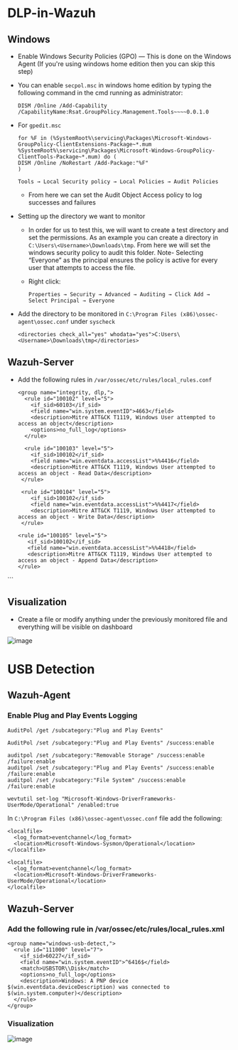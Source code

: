 # DLP-in-Wazuh

## Windows 
  - Enable Windows Security Policies (GPO) — This is done on the Windows Agent (If you're using windows home edition then you can skip this step)
  - You can enable ```secpol.msc``` in windows home edition by typing the following command in the cmd running as administrator:
    ```
    DISM /Online /Add-Capability /CapabilityName:Rsat.GroupPolicy.Management.Tools~~~~0.0.1.0
    ```
  - For ```gpedit.msc```
    ```
    for %F in (%SystemRoot%\servicing\Packages\Microsoft-Windows-GroupPolicy-ClientExtensions-Package~*.mum %SystemRoot%\servicing\Packages\Microsoft-Windows-GroupPolicy-ClientTools-Package~*.mum) do ( 
    DISM /Online /NoRestart /Add-Package:"%F"
    )
    ```
    ```
    Tools → Local Security policy → Local Policies → Audit Policies 
    ```
    - From here we can set the Audit Object Access policy to log successes and failures
      
  - Setting up the directory we want to monitor
    - In order for us to test this, we will want to create a test directory and set the permissions. As an example you can create a directory in ```C:\Users\<Username>\Downloads\tmp```. From here we will 
      set the windows security policy to audit this folder. Note- Selecting “Everyone” as the principal ensures the policy is active for every user that attempts to access the file.

    - Right click:
      ```
      Properties → Security → Advanced → Auditing → Click Add → Select Principal → Everyone
      ```
  - Add the directory to be monitored in ```C:\Program Files (x86)\ossec-agent\ossec.conf``` under ```syscheck```
    ```
    <directories check_all="yes" whodata="yes">C:Users\<Username>\Downloads\tmp</directories>
    ```

 ## Wazuh-Server 
  - Add the following rules in ```/var/ossec/etc/rules/local_rules.conf```
    ```
    <group name="integrity, dlp,">
      <rule id="100102" level="5">
        <if_sid>60103</if_sid>
        <field name="win.system.eventID">4663</field>
        <description>Mitre ATT&CK T1119, Windows User attempted to access an object</description>
        <options>no_full_log</options>
      </rule>

      <rule id="100103" level="5">
        <if_sid>100102</if_sid>
        <field name="win.eventdata.accessList">%%4416</field>
        <description>Mitre ATT&CK T1119, Windows User attempted to access an object - Read Data</description>
     </rule>

     <rule id="100104" level="5">
        <if_sid>100102</if_sid>
        <field name="win.eventdata.accessList">%%4417</field>
        <description>Mitre ATT&CK T1119, Windows User attempted to access an object - Write Data</description>
     </rule>

    <rule id="100105" level="5">
       <if_sid>100102</if_sid>
       <field name="win.eventdata.accessList">%%4418</field>
       <description>Mitre ATT&CK T1119, Windows User attempted to access an object - Append Data</description>
    </rule>
 </group>
 ```

## Visualization

 - Create a file or modify anything under the previously monitored file and everything will be visible on dashboard

  ![image](https://github.com/user-attachments/assets/8616125a-3747-432c-b4c9-2ffbff57dd6d)

# USB Detection
## Wazuh-Agent
### Enable Plug and Play Events Logging
```
AuditPol /get /subcategory:"Plug and Play Events"
```
```
AuditPol /set /subcategory:"Plug and Play Events" /success:enable
```
```
auditpol /set /subcategory:"Removable Storage" /success:enable /failure:enable
auditpol /set /subcategory:"Plug and Play Events" /success:enable /failure:enable
auditpol /set /subcategory:"File System" /success:enable /failure:enable
```
```
wevtutil set-log "Microsoft-Windows-DriverFrameworks-UserMode/Operational" /enabled:true
```

In ```C:\Program Files (x86)\ossec-agent\ossec.conf``` file add the following:
```
<localfile>
  <log_format>eventchannel</log_format>
  <location>Microsoft-Windows-Sysmon/Operational</location>
</localfile>

<localfile>
  <log_format>eventchannel</log_format>
  <location>Microsoft-Windows-DriverFrameworks-UserMode/Operational</location>
</localfile>
```

## Wazuh-Server
### Add the following rule in /var/ossec/etc/rules/local_rules.xml
```
<group name="windows-usb-detect,">
  <rule id="111000" level="7">
    <if_sid>60227</if_sid>
    <field name="win.system.eventID">^6416$</field>
    <match>USBSTOR\\Disk</match>
    <options>no_full_log</options>
    <description>Windows: A PNP device $(win.eventdata.deviceDescription) was connected to $(win.system.computer)</description>
  </rule>
</group>
```

### Visualization
![image](https://github.com/user-attachments/assets/6c76a45d-cf48-4be6-b3d4-253ed59a062a)
